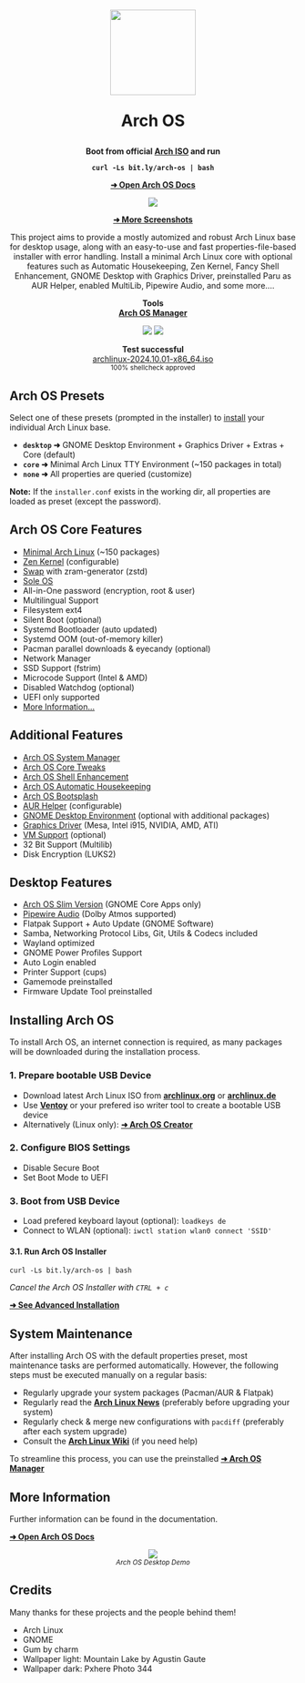 <h1 align="center">
  <img src="./logo.svg" width="150" height="150">
  <p>Arch OS</p>
</h1>

<div align="center">

<p><strong>Boot from official <a target="_blank" href="https://archlinux.org/download/">Arch ISO</a> and run</strong></p>

**`curl -Ls bit.ly/arch-os | bash`**

<p><b>

[➜ Open Arch OS Docs](DOCS.md)

</b></p>

<p><img src="./screenshots/installer_start.png"></p>

<p><b>

[➜ More Screenshots](DOCS.md#screenshots)

</b></p>

<p>
This project aims to provide a mostly automized and robust Arch Linux base for desktop usage, along with an easy-to-use and fast properties-file-based installer with error handling. Install a minimal Arch Linux core with optional features such as Automatic Housekeeping, Zen Kernel, Fancy Shell Enhancement, GNOME Desktop with Graphics Driver, preinstalled Paru as AUR Helper, enabled MultiLib, Pipewire Audio, and some more....</p>

<p>
  <strong>Tools</strong>
  <br><strong><a target="_blank" href="https://github.com/murkl/arch-os-manager">Arch OS Manager</a></strong>
 </p>

<p>
  <img src="https://img.shields.io/badge/MAINTAINED-YES-green?style=for-the-badge">
  <img src="https://img.shields.io/badge/License-GPL_v2-blue?style=for-the-badge">
</p>

<p>
  <strong>Test successful</strong>
  <br>
  <a target="_blank" href="https://www.archlinux.de/releases/2024.10.01">archlinux-2024.10.01-x86_64.iso</a>
  <br>
  <sub>100% shellcheck approved</sub>
</p>

</div>

## Arch OS Presets

Select one of these presets (prompted in the installer) to [install](#installing-arch-os) your individual Arch Linux base.

- **`desktop` ➜** GNOME Desktop Environment + Graphics Driver + Extras + Core (default)
- **`core` ➜** Minimal Arch Linux TTY Environment (~150 packages in total)
- **`none` ➜** All properties are queried (customize)

**Note:** If the `installer.conf` exists in the working dir, all properties are loaded as preset (except the password).

## Arch OS Core Features

- [Minimal Arch Linux](DOCS.md#minimal-installation) (~150 packages)
- [Zen Kernel](DOCS.md#advanced-installation) (configurable)
- [Swap](DOCS.md#swap) with zram-generator (zstd)
- [Sole OS](DOCS.md#partitions-layout)
- All-in-One password (encryption, root & user)
- Multilingual Support
- Filesystem ext4
- Silent Boot (optional)
- Systemd Bootloader (auto updated)
- Systemd OOM (out-of-memory killer)
- Pacman parallel downloads & eyecandy (optional)
- Network Manager
- SSD Support (fstrim)
- Microcode Support (Intel & AMD)
- Disabled Watchdog (optional)
- UEFI only supported
- [More Information...](DOCS.md#technical-information)

## Additional Features

- [Arch OS System Manager](DOCS.md#arch-os-manager)
- [Arch OS Core Tweaks](DOCS.md#core-tweaks)
- [Arch OS Shell Enhancement](DOCS.md#shell-enhancement)
- [Arch OS Automatic Housekeeping](DOCS.md#housekeeping)
- [Arch OS Bootsplash](https://github.com/murkl/plymouth-theme-arch-os)
- [AUR Helper](DOCS.md#advanced-installation) (configurable)
- [GNOME Desktop Environment](#desktop-features) (optional with additional packages)
- [Graphics Driver](DOCS.md#install-graphics-driver-manually) (Mesa, Intel i915, NVIDIA, AMD, ATI)
- [VM Support](DOCS.md#vm-support) (optional)
- 32 Bit Support (Multilib)
- Disk Encryption (LUKS2)

## Desktop Features

- [Arch OS Slim Version](DOCS.md#example-installerconf) (GNOME Core Apps only)
- [Pipewire Audio](DOCS.md#for-audiophiles) (Dolby Atmos supported)
- Flatpak Support + Auto Update (GNOME Software)
- Samba, Networking Protocol Libs, Git, Utils & Codecs included
- Wayland optimized
- GNOME Power Profiles Support
- Auto Login enabled
- Printer Support (cups)
- Gamemode preinstalled
- Firmware Update Tool preinstalled

## Installing Arch OS

To install Arch OS, an internet connection is required, as many packages will be downloaded during the installation process.

### 1. Prepare bootable USB Device

- Download latest Arch Linux ISO from **[archlinux.org](https://www.archlinux.org/download)** or **[archlinux.de](https://www.archlinux.de/download)**
- Use **[Ventoy](https://www.ventoy.net/en/download.html)** or your prefered iso writer tool to create a bootable USB device
- Alternatively (Linux only): **[➜ Arch OS Creator](https://github.com/murkl/arch-os-creator)**

### 2. Configure BIOS Settings

- Disable Secure Boot
- Set Boot Mode to UEFI

### 3. Boot from USB Device

- Load prefered keyboard layout (optional): `loadkeys de`
- Connect to WLAN (optional): `iwctl station wlan0 connect 'SSID'`

#### 3.1. Run Arch OS Installer

```
curl -Ls bit.ly/arch-os | bash
```

_Cancel the Arch OS Installer with `CTRL + c`_

**[➜ See Advanced Installation](DOCS.md#advanced-installation)**

## System Maintenance

After installing Arch OS with the default properties preset, most maintenance tasks are performed automatically. However, the following steps must be executed manually on a regular basis:

- Regularly upgrade your system packages (Pacman/AUR & Flatpak)
- Regularly read the **[Arch Linux News](https://www.archlinux.org/news)** (preferably before upgrading your system)
- Regularly check & merge new configurations with `pacdiff` (preferably after each system upgrade)
- Consult the **[Arch Linux Wiki](https://wiki.archlinux.org)** (if you need help)

To streamline this process, you can use the preinstalled **[➜ Arch OS Manager](https://github.com/murkl/arch-os-manager)**

## More Information

Further information can be found in the documentation.

**[➜ Open Arch OS Docs](DOCS.md)**

<div align="center">
  <div><img src="./screenshots/desktop_demo.jpg"></div>
  <sub><i>Arch OS Desktop Demo</i></sub>
</div>

## Credits

Many thanks for these projects and the people behind them!

- Arch Linux
- GNOME
- Gum by charm
- Wallpaper light: Mountain Lake by Agustin Gaute
- Wallpaper dark: Pxhere Photo 344
